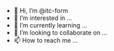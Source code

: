 - 👋 Hi, I’m @itc-form
- 👀 I’m interested in ...
- 🌱 I’m currently learning ...
- 💞️ I’m looking to collaborate on ...
- 📫 How to reach me ...

<!---
itc-form/itc-form is a ✨ special ✨ repository because its `README.md` (this file) appears on your GitHub profile.
You can click the Preview link to take a look at your changes.
--->
